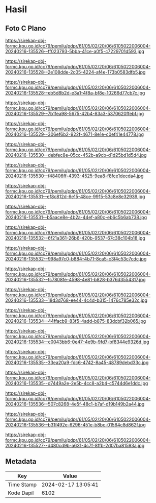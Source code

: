 # Hasil

## Foto C Plano

https://sirekap-obj-formc.kpu.go.id/cc79/pemilu/pdpr/61/05/02/20/06/6105022006004-20240216-135526--ff023793-5bba-41ce-a0f5-c7229701d593.jpg

https://sirekap-obj-formc.kpu.go.id/cc79/pemilu/pdpr/61/05/02/20/06/6105022006004-20240216-135528--2e108dde-2c05-4224-af4e-173b0583dfb5.jpg

https://sirekap-obj-formc.kpu.go.id/cc79/pemilu/pdpr/61/05/02/20/06/6105022006004-20240216-135528--eb5d8b2d-e3a1-4f8a-bf8e-10266d77cb7c.jpg

https://sirekap-obj-formc.kpu.go.id/cc79/pemilu/pdpr/61/05/02/20/06/6105022006004-20240216-135529--7b1fea98-5675-42b4-83a3-5370620ffebf.jpg

https://sirekap-obj-formc.kpu.go.id/cc79/pemilu/pdpr/61/05/02/20/06/6105022006004-20240216-135529--306ef6b2-922f-4671-8e1e-c0ef41e44778.jpg

https://sirekap-obj-formc.kpu.go.id/cc79/pemilu/pdpr/61/05/02/20/06/6105022006004-20240216-135530--debfec8e-05cc-452b-a9cb-d1d25bd1d5d4.jpg

https://sirekap-obj-formc.kpu.go.id/cc79/pemilu/pdpr/61/05/02/20/06/6105022006004-20240216-135530--f48406ff-4393-4525-9ea8-f8fce1decda4.jpg

https://sirekap-obj-formc.kpu.go.id/cc79/pemilu/pdpr/61/05/02/20/06/6105022006004-20240216-135531--ef8c812d-6e15-48ce-9915-53c8e8e32939.jpg

https://sirekap-obj-formc.kpu.go.id/cc79/pemilu/pdpr/61/05/02/20/06/6105022006004-20240216-135531--b5aace8e-4b2a-44ef-a80c-eb6c5b6ab738.jpg

https://sirekap-obj-formc.kpu.go.id/cc79/pemilu/pdpr/61/05/02/20/06/6105022006004-20240216-135532--6f21a361-26b6-420b-9537-67c38c104b18.jpg

https://sirekap-obj-formc.kpu.go.id/cc79/pemilu/pdpr/61/05/02/20/06/6105022006004-20240216-135532--998a97c0-b884-4b71-8ca5-c3f4c53c7cdc.jpg

https://sirekap-obj-formc.kpu.go.id/cc79/pemilu/pdpr/61/05/02/20/06/6105022006004-20240216-135532--fc7808fe-4598-4e81-b828-b376d3554317.jpg

https://sirekap-obj-formc.kpu.go.id/cc79/pemilu/pdpr/61/05/02/20/06/6105022006004-20240216-135533--18d3d768-ee44-4c4d-b315-1476c785e32c.jpg

https://sirekap-obj-formc.kpu.go.id/cc79/pemilu/pdpr/61/05/02/20/06/6105022006004-20240216-135534--44ffacb9-83f5-4add-b875-83dcbf32b065.jpg

https://sirekap-obj-formc.kpu.go.id/cc79/pemilu/pdpr/61/05/02/20/06/6105022006004-20240216-135534--c0043bb6-0e47-4e9b-9fd7-bf8344e9326d.jpg

https://sirekap-obj-formc.kpu.go.id/cc79/pemilu/pdpr/61/05/02/20/06/6105022006004-20240216-135535--33ea20a9-fdc6-4742-8a45-48789debd33c.jpg

https://sirekap-obj-formc.kpu.go.id/cc79/pemilu/pdpr/61/05/02/20/06/6105022006004-20240216-135535--d7449a2e-2e5b-4cc8-a2b4-c5744d6e1ddc.jpg

https://sirekap-obj-formc.kpu.go.id/cc79/pemilu/pdpr/61/05/02/20/06/6105022006004-20240216-135536--507c8268-4e5f-48c1-b7af-d19b149b2a44.jpg

https://sirekap-obj-formc.kpu.go.id/cc79/pemilu/pdpr/61/05/02/20/06/6105022006004-20240216-135536--b31f492e-6296-451e-b8bc-01564c8d862f.jpg

https://sirekap-obj-formc.kpu.go.id/cc79/pemilu/pdpr/61/05/02/20/06/6105022006004-20240216-135527--d480cd9b-a631-4c7f-8ffb-2d07ba81593a.jpg


## Metadata

| Key        | Value               |
| ---------- | ------------------- |
| Time Stamp | 2024-02-17 13:05:41 |
| Kode Dapil | 6102                |



